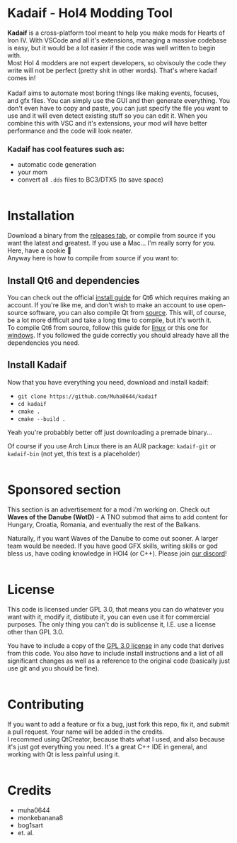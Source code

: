# Kadaif - HoI4 Modding Tool
**Kadaif** is a cross-platform tool meant to help you make mods for Hearts of Iron IV. With VSCode and all it's extensions, managing a massive codebase is easy, but it would be a lot easier if the code was well written to begin with.<br>
Most HoI 4 modders are not expert developers, so obvisouly the code they write will not be perfect (pretty shit in other words). That's where kadaif comes in!<br>
<br>
Kadaif aims to automate most boring things like making events, focuses, and gfx files. You can simply use the GUI and then generate everything. You don't even have to copy and paste, you can just specify the file you want to use and it will even detect existing stuff so you can edit it. When you combine this with VSC and it's extensions, your mod will have better performance and the code will look neater. 

### Kadaif has cool features such as:
* automatic code generation
* your mom
* convert all `.dds` files to BC3/DTX5 (to save space)
<br><br>

# Installation
 Download a binary from the [releases tab](https://github.com/Muha0644/kadaif/releases), or compile from source if you want the latest and greatest. If you use a Mac... I'm really sorry for you. Here, have a cookie 🍪<br>
 Anyway here is how to compile from source if you want to:<br>
 ## Install Qt6 and dependencies
  You can check out the official [install guide](https://doc.qt.io/qt-6/get-and-install-qt.html) for Qt6 which requires making an account. If you're like me, and don't wish to make an account to use open-source software, you can also compile Qt from [source](https://www.qt.io/offline-installers). This will, of course, be a lot more difficult and take a long time to compile, but it's worth it.<br>
  To compile Qt6 from source, follow this guide for [linux](https://doc.qt.io/qt-6/linux-building.html) or this one for [windows](https://doc.qt.io/qt-6/windows-building.html). If you followed the guide correctly you should already have all the dependencies you need.
 ## Install Kadaif
  Now that you have everything you need, download and install kadaif:
* `git clone https://github.com/Muha0644/kadaif`
* `cd kadaif`
* `cmake .`
* `cmake --build .`


Yeah you're probabbly better off just downloading a premade binary...

Of course if you use Arch Linux there is an AUR package: `kadaif-git` or `kadaif-bin` (not yet, this text is a placeholder)
<br><br>

# Sponsored section
This section is an advertisement for a mod i'm working on. Check out **Waves of the Danube (WotD)** - A TNO submod that aims to add content for Hungary, Croatia, Romania, and eventually the rest of the Balkans.

Naturally, if you want Waves of the Danube to come out sooner. A larger team would be needed. If you have good GFX skills, writing skills or god bless us, have coding knowledge in HOI4 (or C++). Please join [our discord](https://discord.gg/kXsaS6jzsH)!<br><br>

# License
This code is licensed under GPL 3.0, that means you can do whatever you want with it, modify it, distibute it, you can even use it for commercial purposes. The only thing you can't do is sublicense it, I.E. use a license other than GPL 3.0.

You have to include a copy of the [GPL 3.0 license](https://github.com/Muha0644/kadaif/blob/master/LICENSE) in any code that derives from this code. You also _have_ to include install instructions and a list of all significant changes as well as a reference to the original code (basically just use git and you should be fine).<br><br>

# Contributing
If you want to add a feature or fix a bug, just fork this repo, fix it, and submit a pull request. Your name will be added in the credits.<br>
I recommed using QtCreator, because thats what I used, and also because it's just got everything you need. It's a great C++ IDE in general, and working with Qt is less painful using it.
<br><br>

# Credits
* muha0644
* monkebanana8
* bog1sart
* et. al.
